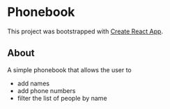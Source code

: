 # Phonebook

This project was bootstrapped with [Create React App](https://github.com/facebook/create-react-app).

## About

A simple phonebook that allows the user to
- add names
- add phone numbers
- filter the list of people by name
